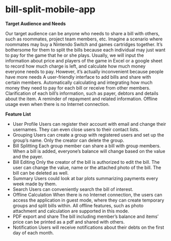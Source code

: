 # bill-split-mobile-app


**Target Audience and Needs**

Our target audience can be anyone who needs to share a bill with others, such as roommates, project team members, etc. 
Imagine a scenario where roommates may buy a Nintendo Switch and games cartridges together. It’s bothersome for them to split the bills because each individual may just want to pay for the game that he or she plays. Usually, we will input the information about price and players of the game in Excel or a google sheet to record how much charge is left, and calculate how much money everyone needs to pay. However, it’s actually inconvenient because people have more needs
A user-friendly interface to add bills and share with certain members.
Automatically calculating and integrating how much money they need to pay for each bill or receive from other members.
Clarification of each bill’s information, such as payer, debtors and details about the item.
A reminder of repayment and related information.
Offline usage even when there is no Internet connection.

**Feature List**
- User Profile
Users can register their account with email and change their usernames. They can even close users to their contact lists.
- Grouping
Users can create a group with registered users and set up the group’s name. Only the creator can delete the group.
- Bill Splitting
Each group member can share a bill with group members. When a bill is added, everyone’s balance will change based on the value and the payer. 
- Bill Editing
Only the creator of the bill is authorized to edit the bill. The user can change the value, name or the attached photo of the bill. The bill can be deleted as well.
- Summary
Users could look at bar plots summarizing payments every week made by them.
- Search
Users can conveniently search the bill of interest.
- Offline Calculation
When there is no Internet connection, the users can access the application in guest mode, where they can create temporary groups and split bills within. All offline features, such as photo attachment and calculation are supported in this mode.
- PDF export and share
The bill including member’s balance and items’ price can be printed as a pdf and shared with others.
- Notification
Users will receive notifications about their debts on the first day of each month.
